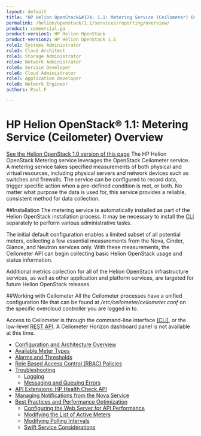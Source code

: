 ```yaml
---
layout: default
title: "HP Helion OpenStack&#174; 1.1: Metering Service (Ceilometer) Overview"
permalink: /helion/openstack/1.1/services/reporting/overview/
product: commercial.ga
product-version1: HP Helion OpenStack
product-version2: HP Helion OpenStack 1.1
role1: Systems Administrator 
role2: Cloud Architect 
role3: Storage Administrator 
role4: Network Administrator 
role5: Service Developer 
role6: Cloud Administrator 
role7: Application Developer 
role8: Network Engineer 
authors: Paul F

---
```

<!--PUBLISHED-->

<script>

function PageRefresh {
onLoad="window.refresh"
}

PageRefresh();

</script>


# HP Helion OpenStack&#174; 1.1: Metering Service (Ceilometer) Overview
[See the Helion OpenStack 1.0 version of this page](/helion/openstack/services/reporting/overview/)
The HP Helion OpenStack Metering service leverages the OpenStack Ceilometer service. A metering service takes specified measurements of both physical and virtual resources, including physical servers and network devices such as switches and firewalls. The service can be configured to record data, trigger specific action when a pre-defined condition is met, or both. No matter what purpose the data is used for, this service provides a reliable, consistent method for data collection.

##Installation
The metering service is automatically installed as part of the Helion OpenStack installation process. It may be necessary to install the [CLI](http://docs.openstack.org/user-guide/content/install_clients.html) separately to perform various administrative tasks. 

The initial default configuration enables a limited subset of all potential meters, collecting a few essential measurements from the Nova, Cinder, Glance, and Neutron services only. With these measurements, the Ceilometer API can begin collecting basic Helion OpenStack usage and status information.  

Additional metrics collection for all of the Helion OpenStack infrastructure services, as well as other application and platform services, are targeted for future Helion OpenStack releases.  

##Working with Ceilometer
All the Ceilometer processes have a unified configuration file that can be found at */etc/ceilometer/ceilometer.conf* on the specific overcloud controller you are logged in to.

Access to Ceilometer is through the command-line interface [(CLI)](http://docs.openstack.org/cli-reference/content/ceilometerclient_commands.html), or the low-level [REST API](http://developer.openstack.org/api-ref-telemetry-v2.html). A Ceilometer Horizon dashboard panel is not available at this time. 

* [Configuration and Architecture Overview](/helion/openstack/1.1/services/reporting/components/)
* [Available Meter Types](/helion/openstack/1.1/services/reporting/metertypes/)
* [Alarms and Thresholds](/helion/openstack/1.1/services/reporting/alarms/)
* [Role Based Access Control (RBAC) Policies](/helion/openstack/1.1/services/reporting/RBAC/)
* [Troubleshooting](/helion/openstack/1.1/services/reporting/troubleshooting/)
	* [Logging](/helion/openstack/1.1/services/reporting/troubleshooting/#logging)
	* [Messaging and Queuing Errors](/helion/openstack/1.1/services/reporting/troubleshooting/#qerrors)
* [API Extensions: HP Health Check API](/helion/openstack/1.1/services/reporting/APIextensions/)
* [Managing Notifications from the Nova Service](/helion/openstack/1.1/services/reporting/bestpractices/#ceilandnova)
* [Best Practices and Performance Optimization](/helion/openstack/1.1/services/reporting/bestpractices/)
	- [Configuring the Web Server for API Performance](/helion/openstack/1.1/services/reporting/bestpractices/#webserverapi)
	- [Modifying the List of Active Meters](/helion/openstack/1.1/services/reporting/bestpractices/#meterlist)
	- [Modifying Polling Intervals](/helion/openstack/1.1/services/reporting/bestpractices/#pollinterval)
	- [Swift Service Considerations](/helion/openstack/1.1/services/reporting/bestpractices/#swift)

